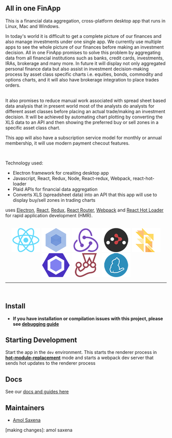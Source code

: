 ## All in one FinApp
  <p>
  This is a financial data aggregation, cross-platform desktop app that runs in Linux, Mac and Windows. 
  <br>
  </p>
  <p>
  In today's world it is difficult to get a complete picture of our finances and also manage investments under one single app. We currently use multiple apps to see the whole picture of our finances before making an investment decision. All in one FinApp promises to solve this problem by aggregating data from all financial institutions such as banks, credit cards, investments, IRAs, brokerage and many more. In future it will display not only aggregated personal finance data but also assist in investment decision-making process by asset class specific charts i.e. equities, bonds, commodity and options charts, and it will also have brokerage integration to place trades orders.
 </p>
  <p>
  <br>
  It also promises to reduce manual work associated with spread sheet based data analysis that in present world most of the analysts do analysts for different asset classes before placing an actual trade/making an investment decision. It will be achieved by automating chart plotting by converting the XLS data to an API and then showing the preferred buy or sell zones in a specific asset class chart.
  
   This app will also have a subscription service model for monthly or annual membership, it will use modern payment checout features.
    </p>
    <br>
    <p>
  Technology used:
  - Electron framework for creaiting desktop app
  - Javascript, React, Redux, Node, React-redux, Webpack, react-hot-loader
  - Plaid APIs for financial data aggregation
  - Converts XLS (spreadsheet data) into an API that this app will use to display buy/sell zones in trading charts
  </p>
  
<p>
 
  uses <a href="http://electron.atom.io/">Electron</a>, <a href="https://facebook.github.io/react/">React</a>, <a href="https://github.com/reactjs/redux">Redux</a>, <a href="https://github.com/reactjs/react-router">React Router</a>, <a href="http://webpack.github.io/docs/">Webpack</a> and <a href="https://github.com/gaearon/react-hot-loader">React Hot Loader</a> for rapid application development (HMR).
</p>

<br>

<div align="center">
  <a href="https://facebook.github.io/react/"><img src="./internals/img/react-padded-90.png" /></a>
  <a href="https://webpack.github.io/"><img src="./internals/img/webpack-padded-90.png" /></a>
  <a href="http://redux.js.org/"><img src="./internals/img/redux-padded-90.png" /></a>
  <a href="https://github.com/ReactTraining/react-router"><img src="./internals/img/react-router-padded-90.png" /></a>
  <a href="https://flowtype.org/"><img src="./internals/img/flow-padded-90.png" /></a>
  <a href="http://eslint.org/"><img src="./internals/img/eslint-padded-90.png" /></a>
  <a href="https://facebook.github.io/jest/"><img src="./internals/img/jest-padded-90.png" /></a>
  <a href="https://yarnpkg.com/"><img src="./internals/img/yarn-padded-90.png" /></a>
</div>

<hr />
<br />

## Install

- **If you have installation or compilation issues with this project, please see [debugging guide](https://github.com/electron-react-boilerplate/electron-react-boilerplate/issues/400)**

## Starting Development

Start the app in the `dev` environment. This starts the renderer process in [**hot-module-replacement**](https://webpack.js.org/guides/hmr-react/) mode and starts a webpack dev server that sends hot updates to the renderer process

## Docs

See our [docs and guides here](https://electron-react-boilerplate.js.org/docs/installation)

## Maintainers

- [Amol Saxena](https://github.com/amolsaxe3)

[making changes]: amol saxena
